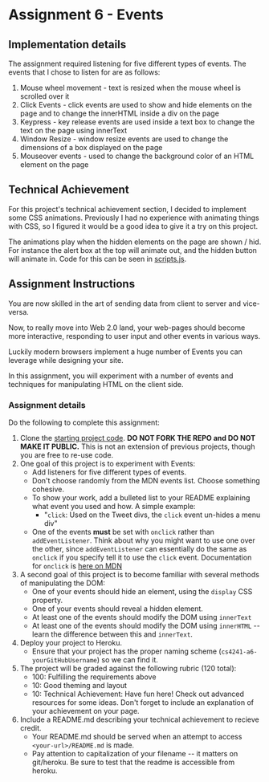 
Assignment 6 - Events
===

Implementation details
---

The assignment required listening for five different types of events. The events that I chose to listen for are as follows:

1. Mouse wheel movement - text is resized when the mouse wheel is scrolled over it
2. Click Events - click events are used to show and hide elements on the page and to change the innerHTML inside a div on the page
3. Keypress - key release events are used inside a text box to change the text on the page using innerText
4. Window Resize - window resize events are used to change the dimensions of a box displayed on the page
5. Mouseover events - used to change the background color of an HTML element on the page

## Technical Achievement

For this project's technical achievement section, I decided to implement some CSS animations. Previously I had no experience with animating things with CSS, so I figured it would be a good idea to give it a try on this project. 

The animations play when the hidden elements on the page are shown / hid. For instance the alert box at the top will animate out, and the hidden button will animate in. Code for this can be seen in [scripts.js](http://cs4241-a6-arthurlockman.herokuapp.com/scripts.js).

## Assignment Instructions


You are now skilled in the art of sending data from client to server and vice-versa.

Now, to really move into Web 2.0 land, your web-pages should become more interactive, responding to user input and other events in various ways.

Luckily modern browsers implement a huge number of Events you can leverage while designing your site.

In this assignment, you will experiment with a number of events and techniques for manipulating HTML on the client side.


### Assignment details

Do the following to complete this assignment:

1. Clone the [starting project code](https://github.com/cs4241-16b/A6-Events). **DO NOT FORK THE REPO and DO NOT MAKE IT PUBLIC.** This is not an extension of previous projects, though you are free to re-use code. 
2. One goal of this project is to experiment with Events: 
    * Add listeners for five different types of events.
    * Don't choose randomly from the MDN events list. Choose something cohesive.
    * To show your work, add a bulleted list to your README explaining what event you used and how. A simple example:
        * "`click`: Used on the Tweet divs, the `click` event un-hides a menu div"
    * One of the events **must** be set with `onclick` rather than `addEventListener`. Think about why you might want to use one over the other, since `addEventListener` can essentially do the same as `onclick` if you specify tell it to use the `click` event. Documentation for `onclick` is [here on MDN](https://developer.mozilla.org/en-US/docs/Web/API/GlobalEventHandlers/onclick)
3. A second goal of this project is to become familiar with several methods of manipulating the DOM:
    * One of your events should hide an element, using the `display` CSS property.
    * One of your events should reveal a hidden element.
    * At least one of the events should modify the DOM using `innerText`
    * At least one of the events should modify the DOM using `innerHTML` -- learn the difference between this and `innerText`.
4. Deploy your project to Heroku.
    * Ensure that your project has the proper naming scheme (`cs4241-a6-yourGitHubUsername`) so we can find it.
5. The project will be graded against the following rubric (120 total):
    * 100: Fulfilling the requirements above
    * 10: Good theming and layout
    * 10: Technical Achievement: Have fun here! Check out advanced resources for some ideas. Don't forget to include an explanation of your achievement on your page.
6. Include a README.md describing your technical achievement to recieve credit. 
    * Your README.md should be served when an attempt to access `<your-url>/README.md` is made.
    * Pay attention to capitalization of your filename -- it matters on git/heroku. Be sure to test that the readme is accessible from heroku.